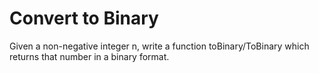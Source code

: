 <h1>Convert to Binary</h1>

<p>Given a non-negative integer n, write a function toBinary/ToBinary which returns that number in a binary format.</p>

